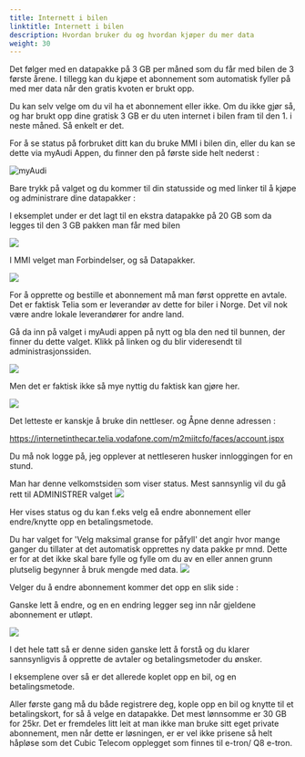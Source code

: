 ```yaml
---
title: Internett i bilen
linktitle: Internett i bilen
description: Hvordan bruker du og hvordan kjøper du mer data
weight: 30
---
```


Det følger med en datapakke på 3 GB per måned som du får med bilen de 3 første årene. I tillegg kan du kjøpe et abonnement som automatisk fyller på med mer data når den gratis kvoten er brukt opp.

Du kan selv velge om du vil ha et abonnement eller ikke. Om du ikke gjør så, og har brukt opp dine gratisk 3 GB er du uten internet i bilen fram til den 1. i neste måned. Så enkelt er det.

For å se status på forbruket ditt kan du bruke MMI i bilen din, eller du kan se dette via myAudi Appen, du finner den på første side helt nederst :

![myAudi](myaudi-app-1.png "myAudi App")

Bare trykk på valget og du kommer til din statusside og med linker til å kjøpe og administrare dine datapakker :

I eksemplet under er det lagt til en ekstra datapakke på 20 GB som da legges til den 3 GB pakken man får med bilen

![](image.png)


I MMI velget man Forbindelser, og så Datapakker.

![](image-1.png)

For å opprette og bestille et abonnement må man først opprette en avtale. Det er faktisk Telia som er leverandør av dette for biler i Norge. Det vil nok være andre lokale leverandører for andre land.

Gå da inn på valget i myAudi appen på nytt og bla den ned til bunnen, der finner du dette valget. Klikk på linken og du blir videresendt til administrasjonssiden.

![](image-2.png)

Men det er faktisk ikke så mye nyttig du faktisk kan gjøre her.

![](image-3.png)

Det letteste er kanskje å bruke din nettleser. og Åpne denne adressen :

https://internetinthecar.telia.vodafone.com/m2miitcfo/faces/account.jspx


Du må nok logge på, jeg opplever at nettleseren husker innloggingen for en stund.

Man har denne velkomstsiden som viser status. Mest sannsynlig vil du gå rett til ADMINISTRER valget
![](image-4.png)


Her vises status og du kan f.eks velg eå endre abonnement eller endre/knytte opp en betalingsmetode.

Du har valget for 'Velg maksimal granse for påfyll' det angir hvor mange ganger du tillater at det automatisk opprettes ny data pakke pr mnd. Dette er for at det ikke skal bare fylle og fylle om du av en eller annen grunn plutselig begynner å bruk mengde med data.
![](image-5.png)

Velger du å endre abonnement kommer det opp en slik side :

Ganske lett å endre, og en en endring legger seg inn når gjeldene abonnement er utløpt.

![](image-6.png)

I det hele tatt så er denne siden ganske lett å forstå og du klarer sannsynligvis å opprette de avtaler og betalingsmetoder du ønsker.

I eksemplene over så er det allerede koplet opp en bil, og en  betalingsmetode.

Aller første gang må du både registrere deg, kople opp en bil og knytte til et betalingskort, for så å velge en datapakke. Det mest lønnsomme er 30 GB for 25kr. Det er fremdeles litt leit at man ikke man bruke sitt eget private abonnement, men når dette er løsningen, er er vel ikke prisene så helt håpløse som det Cubic Telecom opplegget som finnes til e-tron/ Q8 e-tron.
